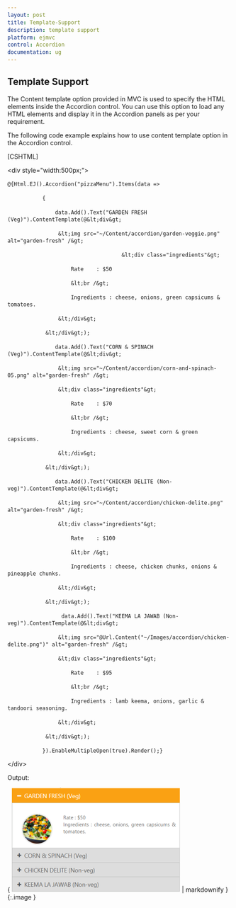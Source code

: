 ```yaml
---
layout: post
title: Template-Support
description: template support
platform: ejmvc
control: Accordion 
documentation: ug
---
```


## Template Support

The Content template option provided in MVC is used to specify the HTML elements inside the Accordion control. You can use this option to load any HTML elements and display it in the Accordion panels as per your requirement.

The following code example explains how to use content template option in the Accordion control.

[CSHTML]



&lt;div style="width:500px;"&gt;

    @{Html.EJ().Accordion("pizzaMenu").Items(data =>

               {

                   data.Add().Text("GARDEN FRESH (Veg)").ContentTemplate(@&lt;div&gt;

                    &lt;img src="~/Content/accordion/garden-veggie.png" alt="garden-fresh" /&gt;

                                        &lt;div class="ingredients"&gt;

                        Rate    : $50

                        &lt;br /&gt;

                        Ingredients : cheese, onions, green capsicums & tomatoes.

                    &lt;/div&gt;

                &lt;/div&gt;);

                   data.Add().Text("CORN & SPINACH (Veg)").ContentTemplate(@&lt;div&gt;

                    &lt;img src="~/Content/accordion/corn-and-spinach-05.png" alt="garden-fresh" /&gt;

                    &lt;div class="ingredients"&gt;

                        Rate    : $70

                        &lt;br /&gt;

                        Ingredients : cheese, sweet corn & green capsicums.

                    &lt;/div&gt;

                &lt;/div&gt;);

                   data.Add().Text("CHICKEN DELITE (Non-veg)").ContentTemplate(@&lt;div&gt;

                    &lt;img src="~/Content/accordion/chicken-delite.png" alt="garden-fresh" /&gt;

                    &lt;div class="ingredients"&gt;

                        Rate    : $100

                        &lt;br /&gt;

                        Ingredients : cheese, chicken chunks, onions & pineapple chunks.

                    &lt;/div&gt;

                &lt;/div&gt;);

                     data.Add().Text("KEEMA LA JAWAB (Non-veg)").ContentTemplate(@&lt;div&gt;

                    &lt;img src="@Url.Content("~/Images/accordion/chicken-delite.png")" alt="garden-fresh" /&gt;

                    &lt;div class="ingredients"&gt;

                        Rate    : $95

                        &lt;br /&gt;

                        Ingredients : lamb keema, onions, garlic & tandoori seasoning.

                    &lt;/div&gt;

                &lt;/div&gt;);

               }).EnableMultipleOpen(true).Render();}

&lt;/div&gt;





Output:

{ ![](Template-Support_images/Template-Support_img1.png) | markdownify }
{:.image }






